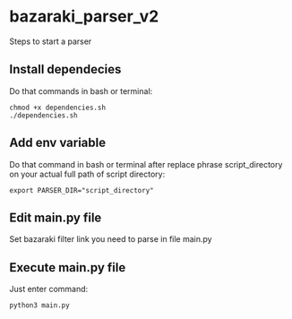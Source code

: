 # bazaraki_parser_v2

Steps to start a parser

## Install dependecies

Do that commands in bash or terminal:

    chmod +x dependencies.sh
    ./dependencies.sh

## Add env variable

Do that command in bash or terminal after replace phrase script_directory on your actual full path of script directory:

    export PARSER_DIR="script_directory"

## Edit main.py file

Set bazaraki filter link you need to parse in file main.py

## Execute main.py file

Just enter command:

    python3 main.py


